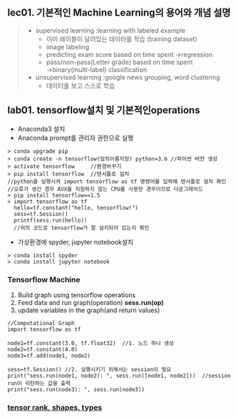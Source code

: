 ## lec01. 기본적인 Machine Learning의 용어와 개념 설명
> - supervised learning :learning with labeled example 
>   - 이미 레이블이 달려있는 데이터를 학습  (training dataset)  
>   - image labeling  
>   - predicting exam score based on time spent →regression  
>   - pass/non-pass(Letter grade) based on time spent →binary(multi-label) classification  
> - unsupervised learning :google news grouping, word clustering   
>   - 데이터를 보고 스스로 학습  

## lab01. tensorflow설치 및 기본적인operations
- Anaconda3 설치  
- Anaconda prompt를 관리자 권한으로 실행 
```
> conda upgrade pip
> conda create -n tensorflow(임의이름지정) python=3.6 //파이썬 버전 생성
> activate tensorflow     //환경바꾸기
> pip install tensorflow  //텐서플로 설치
//python을 실행시켜 import tensorflow as tf 명령어를 입력해 텐서플로 설치 확인
//오류가 생긴 경우 AVX를 지원하지 않는 CPU를 사용한 경우이므로 다운그레이드
> pip install tensorflow==1.5
> import tensorflow as tf
  hello=tf.constant("hello, tensorflow!")
  sess=tf.Session()
  printf(sess.run(hello))
  //위의 코드로 tensorflow가 잘 설치되어 있는지 확인
```
- 가상환경에 spyder, jupyter notebook설치
```
> conda install spyder
> conda install jupyter notebook
```
### Tensorflow Machine
1. Build graph using tensorflow operations
2. Feed data and run graph(operation) **sess.run(op)**
3. update variables in the graph(and return values)

```
//Computational Graph
import tensorflow as tf

node1=tf.constant(3.0, tf.float32)  //1. 노드 하나 생성
node2=tf.constant(4.0)
node3=tf.add(node1, node2) 

sess=tf.Session() //2. 실행시키기 위해서는 session이 필요
print("sess.run(node1, node2): ", sess.run([node1, node2]))  //session run이 리턴하는 값을 출력
print("sess.run(node3): ", sess.run(node3))
```
### [tensor rank, shapes, types](https://chromium.googlesource.com/external/github.com/tensorflow/tensorflow/+/r0.7/tensorflow/g3doc/resources/dims_types.md)
